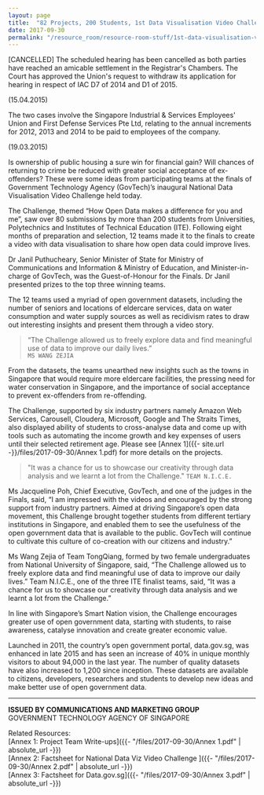 ```yaml
---
layout: page
title:  "82 Projects, 200 Students, 1st Data Visualisation Video Challenge: Who will best use open government data to improve lives?"
date: 2017-09-30
permalink: "/resource_room/resource-room-stuff/1st-data-visualisation-video-challenge"
---
```



[CANCELLED] The scheduled hearing has been cancelled as both parties have reached an amicable settlement in the Registrar's Chambers.  The Court has approved the Union's request to withdraw its application for hearing in respect of IAC D7 of 2014 and D1 of 2015.

(15.04.2015)

The two cases involve the Singapore Industrial & Services Employees' Union and First Defense Services Pte Ltd, relating to the annual increments for 2012, 2013 and 2014 to be paid to employees of the company.

(19.03.2015)

Is ownership of public housing a sure win for financial gain? Will chances of returning to crime be reduced with greater social acceptance of ex-offenders? These were some ideas from participating teams at the finals of Government Technology Agency (GovTech)’s inaugural National Data Visualisation Video Challenge held today.

The Challenge, themed “How Open Data makes a difference for you and me”, saw over 80 submissions by more than 200 students from Universities, Polytechnics and Institutes of Technical Education (ITE). Following eight months of preparation and selection, 12 teams made it to the finals to create a video with data visualisation to share how open data could improve lives. 

Dr Janil Puthucheary, Senior Minister of State for Ministry of Communications and Information & Ministry of Education, and Minister-in-charge of GovTech, was the Guest-of-Honour for the Finals. Dr Janil presented prizes to the top three winning teams. 

 
The 12 teams used a myriad of open government datasets, including the number of seniors and locations of eldercare services, data on water consumption and water supply sources as well as recidivism rates to draw out interesting insights and present them through a video story. 

> “The Challenge allowed us to freely explore data and find meaningful use of data to improve our daily lives.”  
`MS WANG ZEJIA`

From the datasets, the teams unearthed new insights such as the towns in Singapore that would require more eldercare facilities, the pressing need for water conservation in Singapore, and the importance of social acceptance to prevent ex-offenders from re-offending. 

The Challenge, supported by six industry partners namely Amazon Web Services, Carousell, Cloudera, Microsoft, Google and The Straits Times, also displayed ability of students to cross-analyse data and come up with tools such as automating the income growth and key expenses of users until their selected retirement age. Please see [Annex 1]({{- site.url -}}/files/2017-09-30/Annex 1.pdf) for more details on the projects.

> "It was a chance for us to showcase our creativity through data analysis and we learnt a lot from the Challenge." 
`TEAM N.I.C.E.`

Ms Jacqueline Poh, Chief Executive, GovTech, and one of the judges in the Finals, said, “I am impressed with the videos and encouraged by the strong support from industry partners. Aimed at driving Singapore’s open data movement, this Challenge brought together students from different tertiary institutions in Singapore, and enabled them to see the usefulness of the open government data that is available to the public. GovTech will continue to cultivate this culture of co-creation with our citizens and industry.”

Ms Wang Zejia of Team TongQiang, formed by two female undergraduates from National University of Singapore, said, “The Challenge allowed us to freely explore data and find meaningful use of data to improve our daily lives.” Team N.I.C.E., one of the three ITE finalist teams, said, “It was a chance for us to showcase our creativity through data analysis and we learnt a lot from the Challenge.”

In line with Singapore’s Smart Nation vision, the Challenge encourages greater use of open government data, starting with students, to raise awareness, catalyse innovation and create greater economic value. 

Launched in 2011, the country’s open government portal, data.gov.sg, was enhanced in late 2015 and has seen an increase of 40% in unique monthly visitors to about 94,000 in the last year. The number of quality datasets have also increased to 1,200 since inception. These datasets are available to citizens, developers, researchers and students to develop new ideas and make better use of open government data.  

---
**ISSUED BY COMMUNICATIONS AND MARKETING GROUP**  
GOVERNMENT TECHNOLOGY AGENCY OF SINGAPORE 

Related Resources:  
[Annex 1: Project Team Write-ups]({{- "/files/2017-09-30/Annex 1.pdf" | absolute_url -}})  
[Annex 2: Factsheet for National Data Viz Video Challenge ]({{- "/files/2017-09-30/Annex 2.pdf" | absolute_url -}})   
[Annex 3: Factsheet for Data.gov.sg]({{- "/files/2017-09-30/Annex 3.pdf" | absolute_url -}}) 
